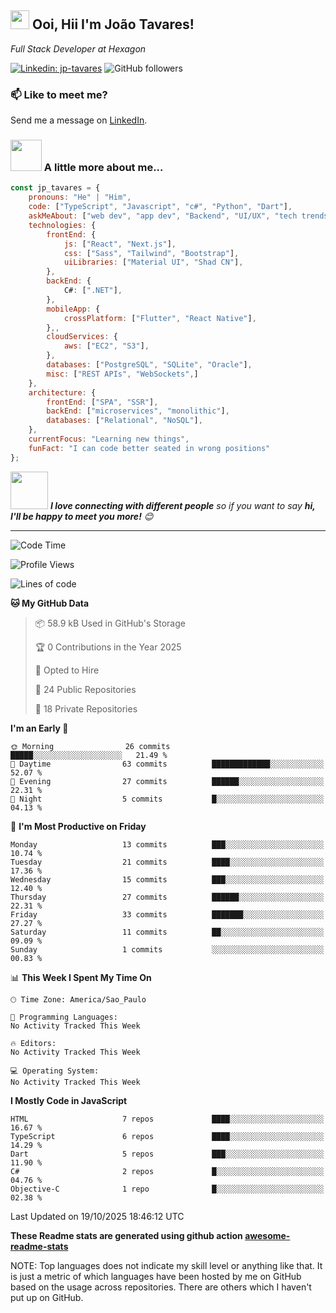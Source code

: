 <h2><img src="https://emojis.slackmojis.com/emojis/images/1531849430/4246/blob-sunglasses.gif?1531849430" width="30"/> Ooi, Hii I'm João Tavares!</h2>
<p><em>Full Stack Developer at Hexagon</em></p>
</a>
</em></p>

[![Linkedin: jp-tavares](https://img.shields.io/badge/-jp--tavares-blue?style=flat-square&logo=Linkedin&logoColor=white&link=https://www.linkedin.com/in/jo%C3%A3o-paulo-tavares-da-silva-73a6561b8/)](https://www.linkedin.com/in/jo%C3%A3o-paulo-tavares-da-silva-73a6561b8/)
![GitHub followers](https://img.shields.io/github/followers/jp-tavares?label=Follow&style=social)

### 📫 Like to meet me?

Send me a message on [LinkedIn](https://www.linkedin.com/in/jo%C3%A3o-paulo-tavares-da-silva-73a6561b8/).

### <img src="https://media.giphy.com/media/VgCDAzcKvsR6OM0uWg/giphy.gif" width="50"> A little more about me...

```javascript
const jp_tavares = {
    pronouns: "He" | "Him",
    code: ["TypeScript", "Javascript", "c#", "Python", "Dart"],
    askMeAbout: ["web dev", "app dev", "Backend", "UI/UX", "tech trends"],
    technologies: {
        frontEnd: {
            js: ["React", "Next.js"],
            css: ["Sass", "Tailwind", "Bootstrap"],
            uiLibraries: ["Material UI", "Shad CN"],
        },
        backEnd: {
            C#: [".NET"],
        },
        mobileApp: {
            crossPlatform: ["Flutter", "React Native"],
        },,
        cloudServices: {
            aws: ["EC2", "S3"],
        },
        databases: ["PostgreSQL", "SQLite", "Oracle"],
        misc: ["REST APIs", "WebSockets",]
    },
    architecture: {
        frontEnd: ["SPA", "SSR"],
        backEnd: ["microservices", "monolithic"],
        databases: ["Relational", "NoSQL"],
    },
    currentFocus: "Learning new things",
    funFact: "I can code better seated in wrong positions"
};
```

<img src="https://media.giphy.com/media/LnQjpWaON8nhr21vNW/giphy.gif" width="60"> <em><b>I love connecting with different people</b> so if you want to say <b>hi, I'll be happy to meet you more!</b> 😊</em>

---
<!--START_SECTION:waka-->
![Code Time](http://img.shields.io/badge/Code%20Time-47%20hrs%209%20mins-blue)

![Profile Views](http://img.shields.io/badge/Profile%20Views-0-blue)

![Lines of code](https://img.shields.io/badge/From%20Hello%20World%20I%27ve%20Written-186.5%20thousand%20lines%20of%20code-blue)

**🐱 My GitHub Data** 

> 📦 58.9 kB Used in GitHub's Storage 
 > 
> 🏆 0 Contributions in the Year 2025
 > 
> 💼 Opted to Hire
 > 
> 📜 24 Public Repositories 
 > 
> 🔑 18 Private Repositories 
 > 
**I'm an Early 🐤** 

```text
🌞 Morning                26 commits          █████░░░░░░░░░░░░░░░░░░░░   21.49 % 
🌆 Daytime                63 commits          █████████████░░░░░░░░░░░░   52.07 % 
🌃 Evening                27 commits          ██████░░░░░░░░░░░░░░░░░░░   22.31 % 
🌙 Night                  5 commits           █░░░░░░░░░░░░░░░░░░░░░░░░   04.13 % 
```
📅 **I'm Most Productive on Friday** 

```text
Monday                   13 commits          ███░░░░░░░░░░░░░░░░░░░░░░   10.74 % 
Tuesday                  21 commits          ████░░░░░░░░░░░░░░░░░░░░░   17.36 % 
Wednesday                15 commits          ███░░░░░░░░░░░░░░░░░░░░░░   12.40 % 
Thursday                 27 commits          ██████░░░░░░░░░░░░░░░░░░░   22.31 % 
Friday                   33 commits          ███████░░░░░░░░░░░░░░░░░░   27.27 % 
Saturday                 11 commits          ██░░░░░░░░░░░░░░░░░░░░░░░   09.09 % 
Sunday                   1 commits           ░░░░░░░░░░░░░░░░░░░░░░░░░   00.83 % 
```


📊 **This Week I Spent My Time On** 

```text
🕑︎ Time Zone: America/Sao_Paulo

💬 Programming Languages: 
No Activity Tracked This Week

🔥 Editors: 
No Activity Tracked This Week

💻 Operating System: 
No Activity Tracked This Week
```

**I Mostly Code in JavaScript** 

```text
HTML                     7 repos             ████░░░░░░░░░░░░░░░░░░░░░   16.67 % 
TypeScript               6 repos             ████░░░░░░░░░░░░░░░░░░░░░   14.29 % 
Dart                     5 repos             ███░░░░░░░░░░░░░░░░░░░░░░   11.90 % 
C#                       2 repos             █░░░░░░░░░░░░░░░░░░░░░░░░   04.76 % 
Objective-C              1 repo              █░░░░░░░░░░░░░░░░░░░░░░░░   02.38 % 
```




 Last Updated on 19/10/2025 18:46:12 UTC
<!--END_SECTION:waka-->

**These Readme stats are generated using github action [awesome-readme-stats](https://github.com/anmol098/waka-readme-stats)**

NOTE: Top languages does not indicate my skill level or anything like that. It is just a metric of which languages have been hosted by me on GitHub based on the usage across repositories. There are others which I haven't put up on GitHub.

